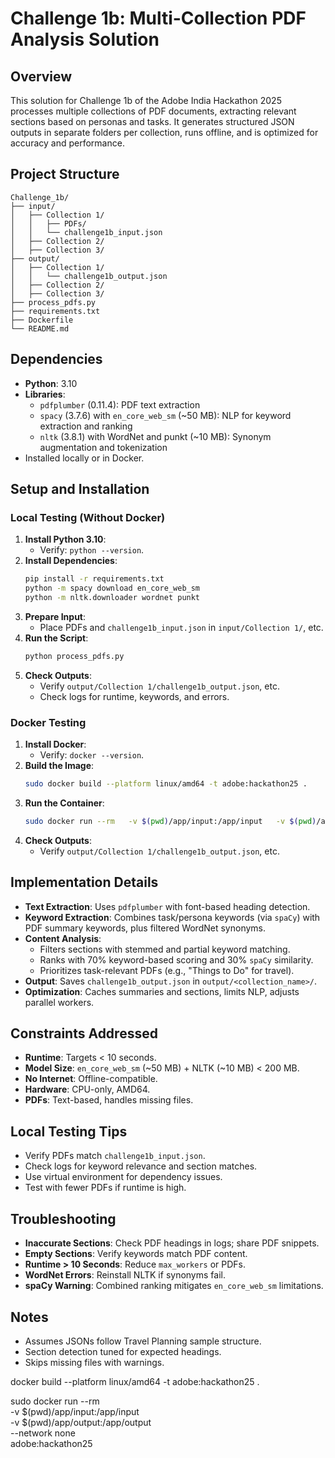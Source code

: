 # Challenge 1b: Multi-Collection PDF Analysis Solution

## Overview
This solution for Challenge 1b of the Adobe India Hackathon 2025 processes multiple collections of PDF documents, extracting relevant sections based on personas and tasks. It generates structured JSON outputs in separate folders per collection, runs offline, and is optimized for accuracy and performance.

## Project Structure
```
Challenge_1b/
├── input/
│   ├── Collection 1/
│   │   ├── PDFs/
│   │   └── challenge1b_input.json
│   ├── Collection 2/
│   ├── Collection 3/
├── output/
│   ├── Collection 1/
│   │   └── challenge1b_output.json
│   ├── Collection 2/
│   ├── Collection 3/
├── process_pdfs.py
├── requirements.txt
├── Dockerfile
└── README.md
```

## Dependencies
- **Python**: 3.10
- **Libraries**:
  - `pdfplumber` (0.11.4): PDF text extraction
  - `spacy` (3.7.6) with `en_core_web_sm` (~50 MB): NLP for keyword extraction and ranking
  - `nltk` (3.8.1) with WordNet and punkt (~10 MB): Synonym augmentation and tokenization
- Installed locally or in Docker.

## Setup and Installation
### Local Testing (Without Docker)
1. **Install Python 3.10**:
   - Verify: `python --version`.
2. **Install Dependencies**:
   ```bash
   pip install -r requirements.txt
   python -m spacy download en_core_web_sm
   python -m nltk.downloader wordnet punkt
   ```
3. **Prepare Input**:
   - Place PDFs and `challenge1b_input.json` in `input/Collection 1/`, etc.
4. **Run the Script**:
   ```bash
   python process_pdfs.py
   ```
5. **Check Outputs**:
   - Verify `output/Collection 1/challenge1b_output.json`, etc.
   - Check logs for runtime, keywords, and errors.

### Docker Testing
1. **Install Docker**:
   - Verify: `docker --version`.
2. **Build the Image**:
     ```bash
   sudo docker build --platform linux/amd64 -t adobe:hackathon25 .
   ```
3. **Run the Container**:
   ```bash
   sudo docker run --rm   -v $(pwd)/app/input:/app/input   -v $(pwd)/app/output:/app/output   --network none   adobe:hackathon25
   ```
4. **Check Outputs**:
   - Verify `output/Collection 1/challenge1b_output.json`, etc.

## Implementation Details
- **Text Extraction**: Uses `pdfplumber` with font-based heading detection.
- **Keyword Extraction**: Combines task/persona keywords (via `spaCy`) with PDF summary keywords, plus filtered WordNet synonyms.
- **Content Analysis**:
  - Filters sections with stemmed and partial keyword matching.
  - Ranks with 70% keyword-based scoring and 30% `spaCy` similarity.
  - Prioritizes task-relevant PDFs (e.g., "Things to Do" for travel).
- **Output**: Saves `challenge1b_output.json` in `output/<collection_name>/`.
- **Optimization**: Caches summaries and sections, limits NLP, adjusts parallel workers.

## Constraints Addressed
- **Runtime**: Targets < 10 seconds.
- **Model Size**: `en_core_web_sm` (~50 MB) + NLTK (~10 MB) < 200 MB.
- **No Internet**: Offline-compatible.
- **Hardware**: CPU-only, AMD64.
- **PDFs**: Text-based, handles missing files.

## Local Testing Tips
- Verify PDFs match `challenge1b_input.json`.
- Check logs for keyword relevance and section matches.
- Use virtual environment for dependency issues.
- Test with fewer PDFs if runtime is high.

## Troubleshooting
- **Inaccurate Sections**: Check PDF headings in logs; share PDF snippets.
- **Empty Sections**: Verify keywords match PDF content.
- **Runtime > 10 Seconds**: Reduce `max_workers` or PDFs.
- **WordNet Errors**: Reinstall NLTK if synonyms fail.
- **spaCy Warning**: Combined ranking mitigates `en_core_web_sm` limitations.

## Notes
- Assumes JSONs follow Travel Planning sample structure.
- Section detection tuned for expected headings.
- Skips missing files with warnings.

docker build --platform linux/amd64 -t adobe:hackathon25 .

sudo docker run --rm \
  -v $(pwd)/app/input:/app/input \
  -v $(pwd)/app/output:/app/output \
  --network none \
  adobe:hackathon25